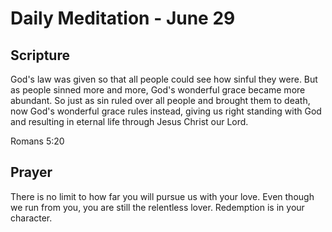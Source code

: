 # Daily Meditation - June 29

## Scripture

God's  law was given so that all people could see how sinful they were. But as
people sinned more and more, God's wonderful grace became more  abundant. So
just as sin ruled over all people and brought them to death, now God's
wonderful grace rules instead, giving us right standing with God and
resulting in eternal life through Jesus Christ our Lord.

Romans 5:20


## Prayer

There is no limit to how far you will pursue us with your love.  Even though
we run from you, you are still the relentless lover.  Redemption is in your
character.

